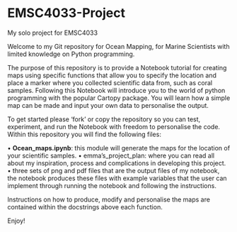 # EMSC4033-Project
My solo project for EMSC4033


Welcome to my Git repository for Ocean Mapping, for Marine Scientists with limited knowledge on Python programming.

The purpose of this repository is to provide a Notebook tutorial for creating maps using specific functions that allow you to specify the location and place a marker where you collected scientific data from, such as coral samples. Following this Notebook will introduce you to the world of python programming with the popular Cartopy package. You will learn how a simple map can be made and input your own data to personalise the output. 


To get started please ‘fork’ or copy the repository so you can test, experiment, and run the Notebook with freedom to personalise the code. Within this repository you will find the following files:

•	**Ocean_maps.ipynb**: this module will generate the maps for the location of your scientific samples.
•	emma’s_project_plan: where you can read all about my inspiration, process and complications in developing this project.
•	three sets of png and pdf files that are the output files of my notebook, the notebook produces these files with example variables that the user can implement through running the notebook and following the instructions.



Instructions on how to produce, modify and personalise the maps are contained within the docstrings above each function.


Enjoy!

